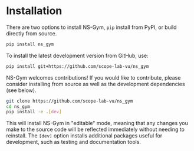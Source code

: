 # Installation

There are two options to install NS-Gym, `pip` install from PyPI, or build directly from source.


```bash
pip install ns_gym
```

To install the latest development version from GitHub, use:

```bash
pip install git+https://github.com/scope-lab-vu/ns_gym
```

NS-Gym welcomes contributions! If you would like to contribute, please consider installing from source as well as the development dependencies (see below).

```bash
git clone https://github.com/scope-lab-vu/ns_gym
cd ns_gym
pip install -e .[dev]
```
This will install NS-Gym in "editable" mode, meaning that any changes you make to the source code will be reflected immediately without needing to reinstall. The `[dev]` option installs additional packages useful for development, such as testing and documentation tools.

